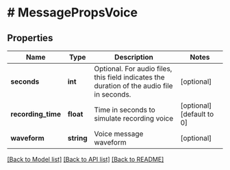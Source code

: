 # # MessagePropsVoice

## Properties

Name | Type | Description | Notes
------------ | ------------- | ------------- | -------------
**seconds** | **int** | Optional. For audio files, this field indicates the duration of the audio file in seconds. | [optional]
**recording_time** | **float** | Time in seconds to simulate recording voice | [optional] [default to 0]
**waveform** | **string** | Voice message waveform | [optional]

[[Back to Model list]](../../README.md#models) [[Back to API list]](../../README.md#endpoints) [[Back to README]](../../README.md)
